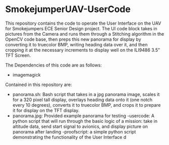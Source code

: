 # SmokejumperUAV-UserCode

This repository contains the code to operate the User Interface on the UAV for Smokejumpers ECE Senior Design project. The UI code block takes in pictures from the Camera and runs them through a Stitching algorithm in the OpenCV code base, then preps this new panorama for display by converting it to truecolor BMP, writing heading data over it, and then cropping it at the necessary increments to display well on the ILI9486 3.5" TFT Screen.    

The Dependencies of this code are as follows: 
- imagemagick

Contained in this repository are: 
- panorama.sh: Bash script that takes in a jpg panorama image, scales it for a 320 pixel tall display, overlays heading data onto it (one notch every 10 degrees), converts it to truecolor BMP, and crops it to prepare it for display on the TFT display. 
- panorama.jpg: Provided example panorama for testing
-usercode: A python script that will run through the basic logic of a mission: take in altitude data, send start signal to avionics, and display picture on panorama after landing
-proofscript: a simple python script demonstrating the functionality of the User Interface
d
